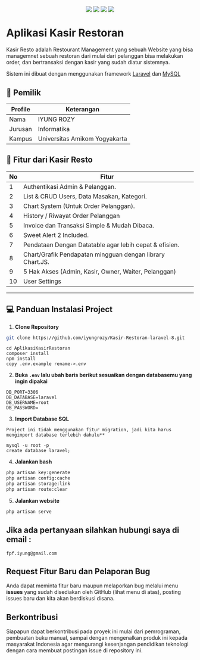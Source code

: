 <p align="center">
<img align="center" src="http://ForTheBadge.com/images/badges/built-with-love.svg"> <img align="center" src="http://ForTheBadge.com/images/badges/uses-html.svg"> <img align="center" src="http://ForTheBadge.com/images/badges/makes-people-smile.svg"> <img align="center" src="http://ForTheBadge.com/images/badges/built-by-developers.svg">
</p>

# Aplikasi Kasir Restoran
Kasir Resto adalah Restourant Management yang sebuah Website yang bisa managemnet sebuah restoran dari mulai dari pelanggan bisa melakukan order, dan bertransaksi dengan kasir yang sudah diatur sistemnya.

Sistem ini dibuat dengan menggunakan framework <a href="https://laravel.com/">Laravel</a> dan <a href="https://www.mysql.com/">MySQL</a>

## 🧑 Pemilik

| Profile | Keterangan  |
|---------|--------------|
| Nama    | IYUNG ROZY |
| Jurusan | Informatika |
| Kampus  | Universitas Amikom Yogyakarta |

## 📌 Fitur dari Kasir Resto

| No  | Fitur                                                      |
|-----|------------------------------------------------------------|
|  1  | Authentikasi Admin & Pelanggan.                            |
|  2  | List & CRUD Users, Data Masakan, Kategori.                 |
|  3  | Chart System (Untuk Order Pelanggan).                      |
|  4  | History / Riwayat Order Pelanggan                          |
|  5  | Invoice dan Transaksi Simple & Mudah Dibaca.               |
|  6  | Sweet Alert 2 Included.                                    |
|  7  | Pendataan Dengan Datatable agar lebih cepat & efisien.     |
|  8  | Chart/Grafik Pendapatan mingguan dengan library Chart.JS.  |
|  9  | 5 Hak Akses (Admin, Kasir, Owner, Waiter, Pelanggan)       |
| 10  | User Settings                                              |

------------
## 💻 Panduan Instalasi Project

1. **Clone Repository**
```bash
git clone https://github.com/iyungrozy/Kasir-Restoran-laravel-8.git
```

```
cd AplikasiKasirRestoran
composer install
npm install
copy .env.example rename->.env
```
2. **Buka ```.env``` lalu ubah baris berikut sesuaikan dengan databasemu yang ingin dipakai**
```
DB_PORT=3306
DB_DATABASE=laravel
DB_USERNAME=root
DB_PASSWORD=
```

3. **Import Database SQL**
```
Project ini tidak menggunakan fitur migration, jadi kita harus mengimport database terlebih dahulu**
```
```
mysql -u root -p
create database laravel;
```

4. **Jalankan bash**
```bash
php artisan key:generate
php artisan config:cache
php artisan storage:link
php artisan route:clear
```

5. **Jalankan website**
```bash
php artisan serve
```

## Jika ada pertanyaan silahkan hubungi saya di email :

```
fpf.iyung@gmail.com
```

## Request Fitur Baru dan Pelaporan Bug

Anda dapat meminta fitur baru maupun melaporkan bug melalui menu **issues** yang sudah disediakan oleh GitHub (lihat menu di atas), posting issues baru dan kita akan berdiskusi disana.

## Berkontribusi

Siapapun dapat berkontribusi pada proyek ini mulai dari pemrograman, pembuatan buku manual, sampai dengan mengenalkan produk ini kepada masyarakat Indonesia agar mengurangi kesenjangan pendidikan teknologi dengan cara membuat postingan issue di repository ini.

